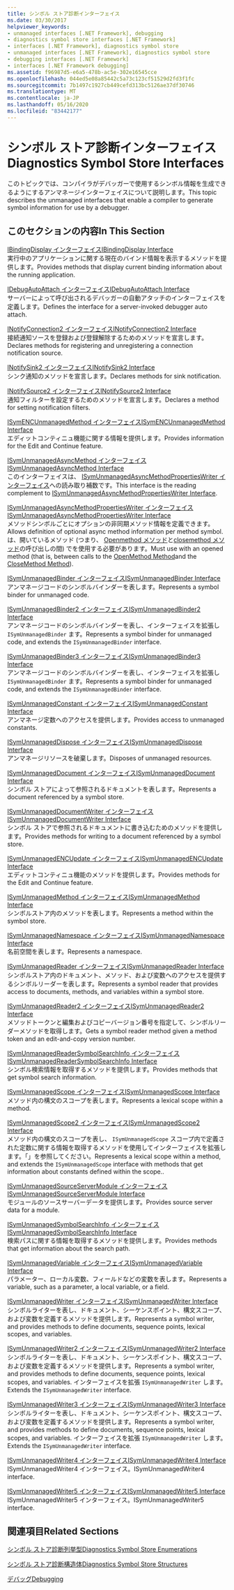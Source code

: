 ```yaml
---
title: シンボル ストア診断インターフェイス
ms.date: 03/30/2017
helpviewer_keywords:
- unmanaged interfaces [.NET Framework], debugging
- diagnostics symbol store interfaces [.NET Framework]
- interfaces [.NET Framework], diagnostics symbol store
- unmanaged interfaces [.NET Framework], diagnostics symbol store
- debugging interfaces [.NET Framework]
- interfaces [.NET Framework debugging]
ms.assetid: f96987d5-e6a5-478b-ac5e-302e16545cce
ms.openlocfilehash: 044ed5e08a85442c5a73c123cf51529d2fd3f1fc
ms.sourcegitcommit: 7b1497c1927cb449cefd313bc5126ae37df30746
ms.translationtype: MT
ms.contentlocale: ja-JP
ms.lasthandoff: 05/16/2020
ms.locfileid: "83442177"
---
```

# <a name="diagnostics-symbol-store-interfaces"></a><span data-ttu-id="b20e8-102">シンボル ストア診断インターフェイス</span><span class="sxs-lookup"><span data-stu-id="b20e8-102">Diagnostics Symbol Store Interfaces</span></span>
<span data-ttu-id="b20e8-103">このトピックでは、コンパイラがデバッガーで使用するシンボル情報を生成できるようにするアンマネージインターフェイスについて説明します。</span><span class="sxs-lookup"><span data-stu-id="b20e8-103">This topic describes the unmanaged interfaces that enable a compiler to generate symbol information for use by a debugger.</span></span>  
  
## <a name="in-this-section"></a><span data-ttu-id="b20e8-104">このセクションの内容</span><span class="sxs-lookup"><span data-stu-id="b20e8-104">In This Section</span></span>  
 [<span data-ttu-id="b20e8-105">IBindingDisplay インターフェイス</span><span class="sxs-lookup"><span data-stu-id="b20e8-105">IBindingDisplay Interface</span></span>](ibindingdisplay-interface.md)  
 <span data-ttu-id="b20e8-106">実行中のアプリケーションに関する現在のバインド情報を表示するメソッドを提供します。</span><span class="sxs-lookup"><span data-stu-id="b20e8-106">Provides methods that display current binding information about the running application.</span></span>  
  
 [<span data-ttu-id="b20e8-107">IDebugAutoAttach インターフェイス</span><span class="sxs-lookup"><span data-stu-id="b20e8-107">IDebugAutoAttach Interface</span></span>](idebugautoattach-interface.md)  
 <span data-ttu-id="b20e8-108">サーバーによって呼び出されるデバッガーの自動アタッチのインターフェイスを定義します。</span><span class="sxs-lookup"><span data-stu-id="b20e8-108">Defines the interface for a server-invoked debugger auto attach.</span></span>  
  
 [<span data-ttu-id="b20e8-109">INotifyConnection2 インターフェイス</span><span class="sxs-lookup"><span data-stu-id="b20e8-109">INotifyConnection2 Interface</span></span>](inotifyconnection2-interface.md)  
 <span data-ttu-id="b20e8-110">接続通知ソースを登録および登録解除するためのメソッドを宣言します。</span><span class="sxs-lookup"><span data-stu-id="b20e8-110">Declares methods for registering and unregistering a connection notification source.</span></span>  
  
 [<span data-ttu-id="b20e8-111">INotifySink2 インターフェイス</span><span class="sxs-lookup"><span data-stu-id="b20e8-111">INotifySink2 Interface</span></span>](inotifysink2-interface.md)  
 <span data-ttu-id="b20e8-112">シンク通知のメソッドを宣言します。</span><span class="sxs-lookup"><span data-stu-id="b20e8-112">Declares methods for sink notification.</span></span>  
  
 [<span data-ttu-id="b20e8-113">INotifySource2 インターフェイス</span><span class="sxs-lookup"><span data-stu-id="b20e8-113">INotifySource2 Interface</span></span>](inotifysource2-interface.md)  
 <span data-ttu-id="b20e8-114">通知フィルターを設定するためのメソッドを宣言します。</span><span class="sxs-lookup"><span data-stu-id="b20e8-114">Declares a method for setting notification filters.</span></span>  
  
 [<span data-ttu-id="b20e8-115">ISymENCUnmanagedMethod インターフェイス</span><span class="sxs-lookup"><span data-stu-id="b20e8-115">ISymENCUnmanagedMethod Interface</span></span>](isymencunmanagedmethod-interface.md)  
 <span data-ttu-id="b20e8-116">エディットコンティニュ機能に関する情報を提供します。</span><span class="sxs-lookup"><span data-stu-id="b20e8-116">Provides information for the Edit and Continue feature.</span></span>  
  
 [<span data-ttu-id="b20e8-117">ISymUnmanagedAsyncMethod インターフェイス</span><span class="sxs-lookup"><span data-stu-id="b20e8-117">ISymUnmanagedAsyncMethod Interface</span></span>](isymunmanagedasyncmethod-interface.md)  
 <span data-ttu-id="b20e8-118">このインターフェイスは、 [ISymUnmanagedAsyncMethodPropertiesWriter インターフェイス](isymunmanagedasyncmethodpropertieswriter-interface.md)への読み取り補数です。</span><span class="sxs-lookup"><span data-stu-id="b20e8-118">This interface is the reading complement to [ISymUnmanagedAsyncMethodPropertiesWriter Interface](isymunmanagedasyncmethodpropertieswriter-interface.md).</span></span>  
  
 [<span data-ttu-id="b20e8-119">ISymUnmanagedAsyncMethodPropertiesWriter インターフェイス</span><span class="sxs-lookup"><span data-stu-id="b20e8-119">ISymUnmanagedAsyncMethodPropertiesWriter Interface</span></span>](isymunmanagedasyncmethodpropertieswriter-interface.md)  
 <span data-ttu-id="b20e8-120">メソッドシンボルごとにオプションの非同期メソッド情報を定義できます。</span><span class="sxs-lookup"><span data-stu-id="b20e8-120">Allows definition of optional async method information per method symbol.</span></span> <span data-ttu-id="b20e8-121">は、開いているメソッド (つまり、 [Openmethod メソッド](../../../../docs/framework/unmanaged-api/diagnostics/isymunmanagedwriter-openmethod-method.md)と[closemethod メソッド](isymunmanagedwriter-closemethod-method.md)の呼び出しの間) でを使用する必要があります。</span><span class="sxs-lookup"><span data-stu-id="b20e8-121">Must use with an opened method (that is, between calls to the [OpenMethod Method](../../../../docs/framework/unmanaged-api/diagnostics/isymunmanagedwriter-openmethod-method.md)and the [CloseMethod Method](isymunmanagedwriter-closemethod-method.md)).</span></span>  
  
 [<span data-ttu-id="b20e8-122">ISymUnmanagedBinder インターフェイス</span><span class="sxs-lookup"><span data-stu-id="b20e8-122">ISymUnmanagedBinder Interface</span></span>](isymunmanagedbinder-interface.md)  
 <span data-ttu-id="b20e8-123">アンマネージコードのシンボルバインダーを表します。</span><span class="sxs-lookup"><span data-stu-id="b20e8-123">Represents a symbol binder for unmanaged code.</span></span>  
  
 [<span data-ttu-id="b20e8-124">ISymUnmanagedBinder2 インターフェイス</span><span class="sxs-lookup"><span data-stu-id="b20e8-124">ISymUnmanagedBinder2 Interface</span></span>](isymunmanagedbinder2-interface.md)  
 <span data-ttu-id="b20e8-125">アンマネージコードのシンボルバインダーを表し、インターフェイスを拡張し `ISymUnmanagedBinder` ます。</span><span class="sxs-lookup"><span data-stu-id="b20e8-125">Represents a symbol binder for unmanaged code, and extends the `ISymUnmanagedBinder` interface.</span></span>  
  
 [<span data-ttu-id="b20e8-126">ISymUnmanagedBinder3 インターフェイス</span><span class="sxs-lookup"><span data-stu-id="b20e8-126">ISymUnmanagedBinder3 Interface</span></span>](isymunmanagedbinder3-interface.md)  
 <span data-ttu-id="b20e8-127">アンマネージコードのシンボルバインダーを表し、インターフェイスを拡張し `ISymUnmanagedBinder` ます。</span><span class="sxs-lookup"><span data-stu-id="b20e8-127">Represents a symbol binder for unmanaged code, and extends the `ISymUnmanagedBinder` interface.</span></span>  
  
 [<span data-ttu-id="b20e8-128">ISymUnmanagedConstant インターフェイス</span><span class="sxs-lookup"><span data-stu-id="b20e8-128">ISymUnmanagedConstant Interface</span></span>](isymunmanagedconstant-interface.md)  
 <span data-ttu-id="b20e8-129">アンマネージ定数へのアクセスを提供します。</span><span class="sxs-lookup"><span data-stu-id="b20e8-129">Provides access to unmanaged constants.</span></span>  
  
 [<span data-ttu-id="b20e8-130">ISymUnmanagedDispose インターフェイス</span><span class="sxs-lookup"><span data-stu-id="b20e8-130">ISymUnmanagedDispose Interface</span></span>](isymunmanageddispose-interface.md)  
 <span data-ttu-id="b20e8-131">アンマネージリソースを破棄します。</span><span class="sxs-lookup"><span data-stu-id="b20e8-131">Disposes of unmanaged resources.</span></span>  
  
 [<span data-ttu-id="b20e8-132">ISymUnmanagedDocument インターフェイス</span><span class="sxs-lookup"><span data-stu-id="b20e8-132">ISymUnmanagedDocument Interface</span></span>](isymunmanageddocument-interface.md)  
 <span data-ttu-id="b20e8-133">シンボル ストアによって参照されるドキュメントを表します。</span><span class="sxs-lookup"><span data-stu-id="b20e8-133">Represents a document referenced by a symbol store.</span></span>  
  
 [<span data-ttu-id="b20e8-134">ISymUnmanagedDocumentWriter インターフェイス</span><span class="sxs-lookup"><span data-stu-id="b20e8-134">ISymUnmanagedDocumentWriter Interface</span></span>](isymunmanageddocumentwriter-interface.md)  
 <span data-ttu-id="b20e8-135">シンボル ストアで参照されるドキュメントに書き込むためのメソッドを提供します。</span><span class="sxs-lookup"><span data-stu-id="b20e8-135">Provides methods for writing to a document referenced by a symbol store.</span></span>  
  
 [<span data-ttu-id="b20e8-136">ISymUnmanagedENCUpdate インターフェイス</span><span class="sxs-lookup"><span data-stu-id="b20e8-136">ISymUnmanagedENCUpdate Interface</span></span>](isymunmanagedencupdate-interface.md)  
 <span data-ttu-id="b20e8-137">エディットコンティニュ機能のメソッドを提供します。</span><span class="sxs-lookup"><span data-stu-id="b20e8-137">Provides methods for the Edit and Continue feature.</span></span>  
  
 [<span data-ttu-id="b20e8-138">ISymUnmanagedMethod インターフェイス</span><span class="sxs-lookup"><span data-stu-id="b20e8-138">ISymUnmanagedMethod Interface</span></span>](isymunmanagedmethod-interface.md)  
 <span data-ttu-id="b20e8-139">シンボルストア内のメソッドを表します。</span><span class="sxs-lookup"><span data-stu-id="b20e8-139">Represents a method within the symbol store.</span></span>  
  
 [<span data-ttu-id="b20e8-140">ISymUnmanagedNamespace インターフェイス</span><span class="sxs-lookup"><span data-stu-id="b20e8-140">ISymUnmanagedNamespace Interface</span></span>](isymunmanagednamespace-interface.md)  
 <span data-ttu-id="b20e8-141">名前空間を表します。</span><span class="sxs-lookup"><span data-stu-id="b20e8-141">Represents a namespace.</span></span>  
  
 [<span data-ttu-id="b20e8-142">ISymUnmanagedReader インターフェイス</span><span class="sxs-lookup"><span data-stu-id="b20e8-142">ISymUnmanagedReader Interface</span></span>](isymunmanagedreader-interface.md)  
 <span data-ttu-id="b20e8-143">シンボルストア内のドキュメント、メソッド、および変数へのアクセスを提供するシンボルリーダーを表します。</span><span class="sxs-lookup"><span data-stu-id="b20e8-143">Represents a symbol reader that provides access to documents, methods, and variables within a symbol store.</span></span>  
  
 [<span data-ttu-id="b20e8-144">ISymUnmanagedReader2 インターフェイス</span><span class="sxs-lookup"><span data-stu-id="b20e8-144">ISymUnmanagedReader2 Interface</span></span>](isymunmanagedreader2-interface.md)  
 <span data-ttu-id="b20e8-145">メソッドトークンと編集およびコピーバージョン番号を指定して、シンボルリーダーメソッドを取得します。</span><span class="sxs-lookup"><span data-stu-id="b20e8-145">Gets a symbol reader method given a method token and an edit-and-copy version number.</span></span>  
  
 [<span data-ttu-id="b20e8-146">ISymUnmanagedReaderSymbolSearchInfo インターフェイス</span><span class="sxs-lookup"><span data-stu-id="b20e8-146">ISymUnmanagedReaderSymbolSearchInfo Interface</span></span>](isymunmanagedreadersymbolsearchinfo-interface.md)  
 <span data-ttu-id="b20e8-147">シンボル検索情報を取得するメソッドを提供します。</span><span class="sxs-lookup"><span data-stu-id="b20e8-147">Provides methods that get symbol search information.</span></span>  
  
 [<span data-ttu-id="b20e8-148">ISymUnmanagedScope インターフェイス</span><span class="sxs-lookup"><span data-stu-id="b20e8-148">ISymUnmanagedScope Interface</span></span>](isymunmanagedscope-interface.md)  
 <span data-ttu-id="b20e8-149">メソッド内の構文のスコープを表します。</span><span class="sxs-lookup"><span data-stu-id="b20e8-149">Represents a lexical scope within a method.</span></span>  
  
 [<span data-ttu-id="b20e8-150">ISymUnmanagedScope2 インターフェイス</span><span class="sxs-lookup"><span data-stu-id="b20e8-150">ISymUnmanagedScope2 Interface</span></span>](isymunmanagedscope2-interface.md)  
 <span data-ttu-id="b20e8-151">メソッド内の構文のスコープを表し、 `ISymUnmanagedScope` スコープ内で定義された定数に関する情報を取得するメソッドを使用してインターフェイスを拡張します。「」を参照してください。</span><span class="sxs-lookup"><span data-stu-id="b20e8-151">Represents a lexical scope within a method, and extends the `ISymUnmanagedScope` interface with methods that get information about constants defined within the scope..</span></span>  
  
 [<span data-ttu-id="b20e8-152">ISymUnmanagedSourceServerModule インターフェイス</span><span class="sxs-lookup"><span data-stu-id="b20e8-152">ISymUnmanagedSourceServerModule Interface</span></span>](isymunmanagedsourceservermodule-interface.md)  
 <span data-ttu-id="b20e8-153">モジュールのソースサーバーデータを提供します。</span><span class="sxs-lookup"><span data-stu-id="b20e8-153">Provides source server data for a module.</span></span>  
  
 [<span data-ttu-id="b20e8-154">ISymUnmanagedSymbolSearchInfo インターフェイス</span><span class="sxs-lookup"><span data-stu-id="b20e8-154">ISymUnmanagedSymbolSearchInfo Interface</span></span>](isymunmanagedsymbolsearchinfo-interface.md)  
 <span data-ttu-id="b20e8-155">検索パスに関する情報を取得するメソッドを提供します。</span><span class="sxs-lookup"><span data-stu-id="b20e8-155">Provides methods that get information about the search path.</span></span>  
  
 [<span data-ttu-id="b20e8-156">ISymUnmanagedVariable インターフェイス</span><span class="sxs-lookup"><span data-stu-id="b20e8-156">ISymUnmanagedVariable Interface</span></span>](isymunmanagedvariable-interface.md)  
 <span data-ttu-id="b20e8-157">パラメーター、ローカル変数、フィールドなどの変数を表します。</span><span class="sxs-lookup"><span data-stu-id="b20e8-157">Represents a variable, such as a parameter, a local variable, or a field.</span></span>  
  
 [<span data-ttu-id="b20e8-158">ISymUnmanagedWriter インターフェイス</span><span class="sxs-lookup"><span data-stu-id="b20e8-158">ISymUnmanagedWriter Interface</span></span>](isymunmanagedwriter-interface.md)  
 <span data-ttu-id="b20e8-159">シンボルライターを表し、ドキュメント、シーケンスポイント、構文スコープ、および変数を定義するメソッドを提供します。</span><span class="sxs-lookup"><span data-stu-id="b20e8-159">Represents a symbol writer, and provides methods to define documents, sequence points, lexical scopes, and variables.</span></span>  
  
 [<span data-ttu-id="b20e8-160">ISymUnmanagedWriter2 インターフェイス</span><span class="sxs-lookup"><span data-stu-id="b20e8-160">ISymUnmanagedWriter2 Interface</span></span>](isymunmanagedwriter2-interface.md)  
 <span data-ttu-id="b20e8-161">シンボルライターを表し、ドキュメント、シーケンスポイント、構文スコープ、および変数を定義するメソッドを提供します。</span><span class="sxs-lookup"><span data-stu-id="b20e8-161">Represents a symbol writer, and provides methods to define documents, sequence points, lexical scopes, and variables.</span></span> <span data-ttu-id="b20e8-162">インターフェイスを拡張 `ISymUnmanagedWriter` します。</span><span class="sxs-lookup"><span data-stu-id="b20e8-162">Extends the `ISymUnmanagedWriter` interface.</span></span>  
  
 [<span data-ttu-id="b20e8-163">ISymUnmanagedWriter3 インターフェイス</span><span class="sxs-lookup"><span data-stu-id="b20e8-163">ISymUnmanagedWriter3 Interface</span></span>](isymunmanagedwriter3-interface.md)  
 <span data-ttu-id="b20e8-164">シンボルライターを表し、ドキュメント、シーケンスポイント、構文スコープ、および変数を定義するメソッドを提供します。</span><span class="sxs-lookup"><span data-stu-id="b20e8-164">Represents a symbol writer, and provides methods to define documents, sequence points, lexical scopes, and variables.</span></span> <span data-ttu-id="b20e8-165">インターフェイスを拡張 `ISymUnmanagedWriter` します。</span><span class="sxs-lookup"><span data-stu-id="b20e8-165">Extends the `ISymUnmanagedWriter` interface.</span></span>  
  
 [<span data-ttu-id="b20e8-166">ISymUnmanagedWriter4 インターフェイス</span><span class="sxs-lookup"><span data-stu-id="b20e8-166">ISymUnmanagedWriter4 Interface</span></span>](isymunmanagedwriter4-interface.md)  
 <span data-ttu-id="b20e8-167">ISymUnmanagedWriter4 インターフェイス。</span><span class="sxs-lookup"><span data-stu-id="b20e8-167">ISymUnmanagedWriter4 interface.</span></span>  
  
 [<span data-ttu-id="b20e8-168">ISymUnmanagedWriter5 インターフェイス</span><span class="sxs-lookup"><span data-stu-id="b20e8-168">ISymUnmanagedWriter5 Interface</span></span>](isymunmanagedwriter5-interface.md)  
 <span data-ttu-id="b20e8-169">ISymUnmanagedWriter5 インターフェイス。</span><span class="sxs-lookup"><span data-stu-id="b20e8-169">ISymUnmanagedWriter5 interface.</span></span>  
  
## <a name="related-sections"></a><span data-ttu-id="b20e8-170">関連項目</span><span class="sxs-lookup"><span data-stu-id="b20e8-170">Related Sections</span></span>  
 [<span data-ttu-id="b20e8-171">シンボル ストア診断列挙型</span><span class="sxs-lookup"><span data-stu-id="b20e8-171">Diagnostics Symbol Store Enumerations</span></span>](diagnostics-symbol-store-enumerations.md)  
  
 [<span data-ttu-id="b20e8-172">シンボル ストア診断構造体</span><span class="sxs-lookup"><span data-stu-id="b20e8-172">Diagnostics Symbol Store Structures</span></span>](diagnostics-symbol-store-structures.md)  
  
 [<span data-ttu-id="b20e8-173">デバッグ</span><span class="sxs-lookup"><span data-stu-id="b20e8-173">Debugging</span></span>](../debugging/index.md)
